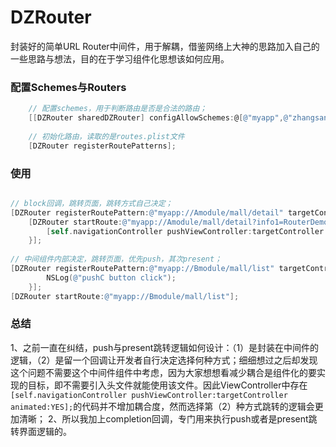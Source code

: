 # DZRouter
封装好的简单URL Router中间件，用于解耦，借鉴网络上大神的思路加入自己的一些思路与想法，目的在于学习组件化思想该如何应用。


### 配置Schemes与Routers
```objective-c
    // 配置schemes，用于判断路由是否是合法的路由；
    [[DZRouter sharedDZRouter] configAllowSchemes:@[@"myapp",@"zhangsan"]];
    
    // 初始化路由，读取的是routes.plist文件
    [DZRouter registerRoutePatterns];
```


### 使用
```objective-c

// block回调，跳转页面，跳转方式自己决定；
[DZRouter registerRoutePattern:@"myapp://Amodule/mall/detail" targetControllerName:@"BTestViewController"];
    [DZRouter startRoute:@"myapp://Amodule/mall/detail?info1=RouterDemo&info2=dgfs&info3=123456789" completion:^(UIViewController *targetController) {
        [self.navigationController pushViewController:targetController animated:YES];
    }];
    
// 中间组件内部决定，跳转页面，优先push，其次present；
[DZRouter registerRoutePattern:@"myapp://Bmodule/mall/list" targetControllerName:@"DTestViewController" handler:^(NSString *handlerTag, id parameters) {
        NSLog(@"pushC button click");
    }];
[DZRouter startRoute:@"myapp://Bmodule/mall/list"];
```

### 总结
1、之前一直在纠结，push与present跳转逻辑如何设计：（1）是封装在中间件的逻辑，（2）是留一个回调让开发者自行决定选择何种方式；细细想过之后却发现这个问题不需要这个中间件组件中考虑，因为大家想想看减少耦合是组件化的要实现的目标，即不需要引入头文件就能使用该文件。因此ViewController中存在`[self.navigationController pushViewController:targetController animated:YES];`的代码并不增加耦合度，然而选择第（2）种方式跳转的逻辑会更加清晰；
2、所以我加上completion回调，专门用来执行push或者是present跳转界面逻辑的。


